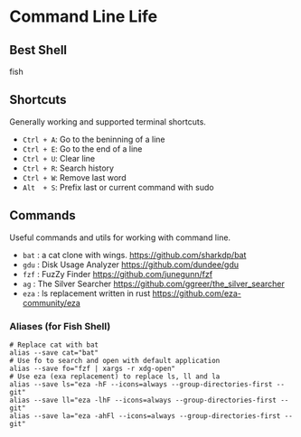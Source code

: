 # Command Line Life

## Best Shell

fish

## Shortcuts

Generally working and supported terminal shortcuts.

- `Ctrl + A`: Go to the beninning of a line
- `Ctrl + E`: Go to the end of a line
- `Ctrl + U`: Clear line
- `Ctrl + R`: Search history
- `Ctrl + W`: Remove last word
- `Alt  + S`: Prefix last or current command with sudo

## Commands

Useful commands and utils for working with command line.

- `bat` : a cat clone with wings. https://github.com/sharkdp/bat
- `gdu` : Disk Usage Analyzer https://github.com/dundee/gdu
- `fzf` : FuzZy Finder https://github.com/junegunn/fzf
- `ag`  : The Silver Searcher https://github.com/ggreer/the_silver_searcher
- `eza` : ls replacement written in rust https://github.com/eza-community/eza

### Aliases (for Fish Shell)

```shell
# Replace cat with bat
alias --save cat="bat"
# Use fo to search and open with default application
alias --save fo="fzf | xargs -r xdg-open"
# Use eza (exa replacement) to replace ls, ll and la
alias --save ls="eza -hF --icons=always --group-directories-first --git"
alias --save ll="eza -lhF --icons=always --group-directories-first --git"
alias --save la="eza -ahFl --icons=always --group-directories-first --git"
```
